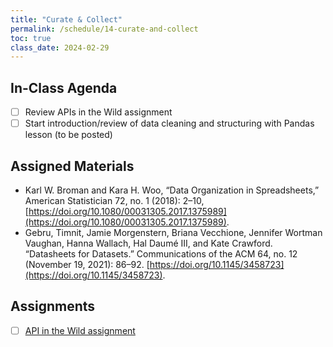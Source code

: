 ```yaml
---
title: "Curate & Collect"
permalink: /schedule/14-curate-and-collect
toc: true
class_date: 2024-02-29
---
```


## In-Class Agenda

- [ ] Review APIs in the Wild assignment
- [ ] Start introduction/review of data cleaning and structuring with Pandas lesson (to be posted)

## Assigned Materials

- Karl W. Broman and Kara H. Woo, “Data Organization in Spreadsheets,” American Statistician 72, no. 1 (2018): 2–10, [https://doi.org/10.1080/00031305.2017.1375989](https://doi.org/10.1080/00031305.2017.1375989).
- Gebru, Timnit, Jamie Morgenstern, Briana Vecchione, Jennifer Wortman Vaughan, Hanna Wallach, Hal Daumé III, and Kate Crawford. “Datasheets for Datasets.” Communications of the ACM 64, no. 12 (November 19, 2021): 86–92. [https://doi.org/10.1145/3458723](https://doi.org/10.1145/3458723). 

## Assignments

- [ ] [API in the Wild assignment]({{site.baseurl}}/materials/creating-curating-humanities-data/06-getting-data-apis#apis-in-the-wild-assignment) 


